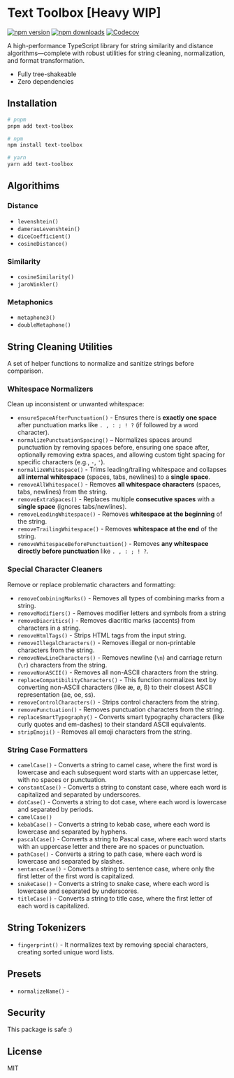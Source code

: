 # Text Toolbox [Heavy WIP]

[![npm version][npm-version-src]][npm-version-href]
[![npm downloads][npm-downloads-src]][npm-downloads-href]
[![Codecov][codecov-src]][codecov-href]

A high-performance TypeScript library for string similarity and distance algorithms—complete with robust utilities for string cleaning, normalization, and format transformation.

* Fully tree-shakeable
* Zero dependencies

## Installation

```bash
# pnpm
pnpm add text-toolbox

# npm
npm install text-toolbox

# yarn
yarn add text-toolbox

```

## Algorithims

### Distance

* `levenshtein()`
* `damerauLevenshtein()`
* `diceCoefficient()`
* `cosineDistance()`

### Similarity

* `cosineSimilarity()`
* `jaroWinkler()`

### Metaphonics

* `metaphone3()`
* `doubleMetaphone()`

## String Cleaning Utilities

A set of helper functions to normalize and sanitize strings before comparison.

### Whitespace Normalizers

Clean up inconsistent or unwanted whitespace:

* `ensureSpaceAfterPunctuation()` - Ensures there is **exactly one space** after punctuation marks like `. , : ; ! ?` (if followed by a word character).
* `normalizePunctuationSpacing()` – Normalizes spaces around punctuation by removing spaces before, ensuring one space after, optionally removing extra spaces, and allowing custom tight spacing for specific characters (e.g., `-`, `'`).
* `normalizeWhitespace()` - Trims leading/trailing whitespace and collapses **all internal whitespace** (spaces, tabs, newlines) to a **single space**.
* `removeAllWhitespace()` - Removes **all whitespace characters** (spaces, tabs, newlines) from the string.
* `removeExtraSpaces()` - Replaces multiple **consecutive spaces** with a **single space** (ignores tabs/newlines).
* `removeLeadingWhitespace()` - Removes **whitespace at the beginning** of the string.
* `removeTrailingWhitespace()` - Removes **whitespace at the end** of the string.
* `removeWhitespaceBeforePunctuation()` - Removes **any whitespace directly before punctuation** like `. , : ; ! ?`.

### Special Character Cleaners

Remove or replace problematic characters and formatting:

* `removeCombiningMarks()` - Removes all types of combining marks from a string.
* `removeModifiers()` - Removes modifier letters and symbols from a string
* `removeDiacritics()` - Removes diacritic marks (accents) from characters in a string.
* `removeHtmlTags()` - Strips HTML tags from the input string.
* `removeIllegalCharacters()` - Removes illegal or non-printable characters from the string.
* `removeNewLineCharacters()` - Removes newline (`\n`) and carriage return (`\r`) characters from the string.
* `removeNonASCII()` - Removes all non-ASCII characters from the string.
* `replaceCompatibilityCharacters()` - This function normalizes text by converting non-ASCII characters (like æ, ø, ß) to their closest ASCII representation (ae, oe, ss).
* `removeControlCharacters()` - Strips control characters from the string.
* `removePunctuation()` - Removes punctuation characters from the string.
* `replaceSmartTypography()` - Converts smart typography characters (like curly quotes and em-dashes) to their standard ASCII equivalents.
* `stripEmoji()` - Removes all emoji characters from the string.

### String Case Formatters

* `camelCase()` - Converts a string to camel case, where the first word is lowercase and each subsequent word starts with an uppercase letter, with no spaces or punctuation.
* `constantCase()` - Converts a string to constant case, where each word is capitalized and separated by underscores.
* `dotCase()` - Converts a string to dot case, where each word is lowercase and separated by periods.
* `camelCase()`
* `kebabCase()` - Converts a string to kebab case, where each word is lowercase and separated by hyphens.
* `pascalCase()` - Converts a string to Pascal case, where each word starts with an uppercase letter and there are no spaces or punctuation.
* `pathCase()` - Converts a string to path case, where each word is lowercase and separated by slashes.
* `sentanceCase()` - Converts a string to sentence case, where only the first letter of the first word is capitalized.
* `snakeCase()` - Converts a string to snake case, where each word is lowercase and separated by underscores.
* `titleCase()` - Converts a string to title case, where  the first letter of each  word is capitalized.

## String Tokenizers

* `fingerprint()` - It normalizes text by removing special characters, creating sorted unique word lists.

## Presets

* `normalizeName()` -

## Security

This package is safe :)

## License

MIT

<!-- Badges -->
[npm-version-src]: https://img.shields.io/npm/v/text-toolbox?style=flat
[npm-version-href]: https://npmjs.com/package/text-toolbox
[npm-downloads-src]: https://img.shields.io/npm/dm/text-toolbox?style=flat
[npm-downloads-href]: https://npmjs.com/package/text-toolbox
[codecov-src]: https://img.shields.io/codecov/c/gh/moshetanzer/text-toolbox/main?style=flat&colorA=18181B&colorB=F0DB4F
[codecov-href]: https://codecov.io/gh/moshetanzer/text-toolbox
